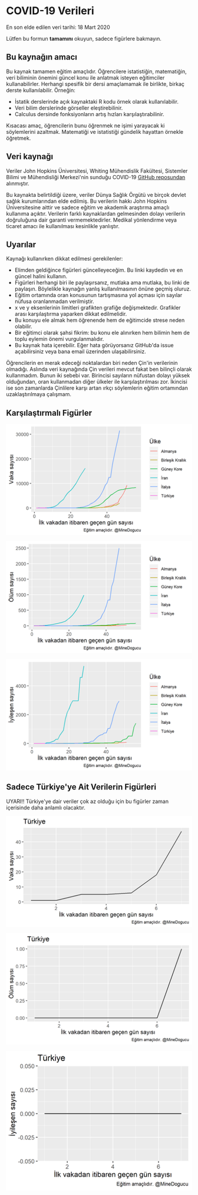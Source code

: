 # COVID-19 Verileri

En son elde edilen veri tarihi: 18 Mart 2020

Lütfen bu formun __tamamını__ okuyun, sadece figürlere bakmayın. 

## Bu kaynağın amacı

Bu kaynak tamamen eğitim amaçlıdır. Öğrencilere istatistiğin, matematiğin, veri biliminin önemini güncel konu ile anlatmak isteyen eğitimciler kullanabilirler. Herhangi spesifik bir dersi amaçlamamak ile birlikte, birkaç derste kullanılabilir. Örneğin:

- İstatik derslerinde açık kaynaktaki R kodu örnek olarak kullanılabilir.
- Veri bilim derslerinde görseller eleştirebilinir.
- Calculus dersinde fonksiyonların artış hızları karşılaştırabilinir.

Kısacası amaç, öğrencilerin bunu öğrenmek ne işimi yarayacak ki söylemlerini azaltmak. Matematiği ve istatistiği gündelik hayattan örnekle öğretmek.

## Veri kaynağı

Veriler John Hopkins Üniversitesi, Whiting Mühendislik Fakültesi, Sistemler Bilimi ve Mühendisliği Merkezi'nin sunduğu COVID-19 [GitHub reposundan](https://github.com/CSSEGISandData/COVID-19) alınmıştır.

Bu kaynakta belirtildiği üzere, veriler Dünya Sağlık Örgütü ve birçok devlet sağlık kurumlarından elde edilmiş. Bu verilerin hakkı John Hopkins Üniversitesine aittir ve sadece eğitim ve akademik araştırma amaçlı kullanıma açıktır. Verilerin farklı kaynaklardan gelmesinden dolayı verilerin doğruluğuna dair garanti vermemektedirler. Medikal yönlendirme veya ticaret amacı ile kullanılması kesinlikle yanlıştır.


## Uyarılar

Kaynağı kullanırken dikkat edilmesi gerekilenler:

- Elimden geldiğince figürleri güncelleyeceğim. Bu linki kaydedin ve en güncel halini kullanın.
- Figürleri herhangi biri ile paylaşırsanız, mutlaka ama mutlaka, bu linki de paylaşın. Böylelikle kaynağın yanlış kullanılmasının önüne geçmiş oluruz.
- Eğitim ortamında oran konusunun tartışmasına yol açması için sayılar nüfusa oranlanmadan verilmiştir.
- x ve y eksenlerinin limitleri grafikten grafiğe değişmektedir. Grafikler arası karşılaştırma yaparken dikkat edilmelidir. 
- Bu konuyu ele almak hem öğrenende hem de eğitimcide strese neden olabilir. 
- Bir eğitimci olarak şahsi fikrim: bu konu ele alınırken hem bilimin hem de toplu eylemin önemi vurgulanmalıdır.
- Bu kaynak hata içerebilir. Eğer hata görüyorsanız GitHub'da issue açabilirsiniz veya bana email üzerinden ulaşabilirsiniz.

Öğrencilerin en merak edeceği noktalardan biri neden Çin'in verilerinin olmadığı. Aslında veri kaynağında Çin verileri mevcut fakat ben bilinçli olarak kullanmadım. Bunun iki sebebi var. Birincisi sayıların nüfustan dolayı yüksek olduğundan, oran kullanmadan diğer ülkeler ile karşılaştırılması zor. İkincisi ise son zamanlarda Çinlilere karşı artan ırkçı söylemlerin eğitim ortamından uzaklaştırılmaya çalışmam.

## Karşılaştırmalı Figürler


![](figs/cases.png)

![](figs/deaths.png)

![](figs/recovery.png)


## Sadece Türkiye'ye Ait Verilerin Figürleri

UYARI!! Türkiye'ye dair veriler çok az olduğu için bu figürler zaman içerisinde daha anlamlı olacaktır.

![](figs/cases_tr.png)

![](figs/deaths_tr.png)

![](figs/recovery_tr.png)